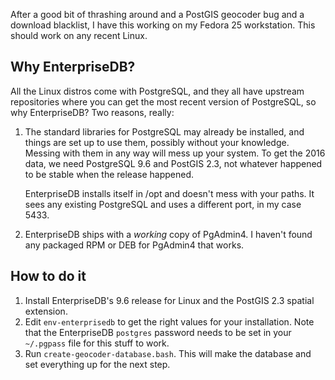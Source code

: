 After a good bit of thrashing around and a PostGIS geocoder bug and a download blacklist, I have this working on my Fedora 25 workstation. This should work on any recent Linux.

## Why EnterpriseDB?
All the Linux distros come with PostgreSQL, and they all have upstream repositories where you can get the most recent version of PostgreSQL, so why EnterpriseDB? Two reasons, really:

1. The standard libraries for PostgreSQL may already be installed, and things are set up to use them, possibly without your knowledge. Messing with them in any way will mess up your system. To get the 2016 data, we need PostgreSQL 9.6 and PostGIS 2.3, not whatever happened to be stable when the release happened.

    EnterpriseDB installs itself in /opt and doesn't mess with your paths. It sees any existing PostgreSQL and uses a different port, in my case 5433.
2. EnterpriseDB ships with a *working* copy of PgAdmin4. I haven't found any packaged RPM or DEB for PgAdmin4 that works.

## How to do it
1. Install EnterpriseDB's 9.6 release for Linux and the PostGIS 2.3 spatial extension.
2. Edit `env-enterprisedb` to get the right values for your installation. Note that the EnterpriseDB `postgres` password needs to be set in your `~/.pgpass` file for this stuff to work.
3. Run `create-geocoder-database.bash`. This will make the database and set everything up for the next step.
